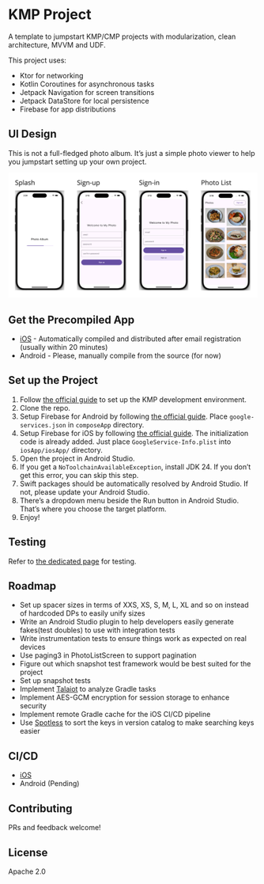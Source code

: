 # KMP Project

A template to jumpstart KMP/CMP projects with modularization, clean architecture, MVVM and UDF.

This project uses:
- Ktor for networking
- Kotlin Coroutines for asynchronous tasks
- Jetpack Navigation for screen transitions
- Jetpack DataStore for local persistence
- Firebase for app distributions

## UI Design
This is not a full-fledged photo album. It’s just a simple photo viewer to help you jumpstart setting up your own project.

![UI Design](ui_design.png)

## Get the Precompiled App
- [iOS](https://aungthiha.github.io/iOSAppAccessAutomation/pages/firebase-setup.html) - Automatically compiled and distributed after email registration (usually within 20 minutes)
- Android - Please, manually compile from the source (for now)

## Set up the Project
1. Follow [the official guide](https://www.jetbrains.com/help/kotlin-multiplatform-dev/quickstart.html#set-up-the-environment) to set up the KMP development environment.
2. Clone the repo.
3. Setup Firebase for Android by following [the official guide](https://firebase.google.com/docs/android/setup). Place `google-services.json` in `composeApp` directory.
4. Setup Firebase for iOS by following [the official guide](https://firebase.google.com/docs/ios/setup). The initialization code is already added. Just place `GoogleService-Info.plist` into `iosApp/iosApp/` directory. 
5. Open the project in Android Studio. 
6. If you get a `NoToolchainAvailableException`, install JDK 24. If you don’t get this error, you can skip this step. 
7. Swift packages should be automatically resolved by Android Studio. If not, please update your Android Studio. 
8. There’s a dropdown menu beside the Run button in Android Studio. That’s where you choose the target platform. 
9. Enjoy!

## Testing
Refer to [the dedicated page](TESTING.md) for testing.

## Roadmap
- Set up spacer sizes in terms of XXS, XS, S, M, L, XL and so on instead of hardcoded DPs to easily unify sizes
- Write an Android Studio plugin to help developers easily generate fakes(test doubles) to use with integration tests
- Write instrumentation tests to ensure things work as expected on real devices
- Use paging3 in PhotoListScreen to support pagination
- Figure out which snapshot test framework would be best suited for the project
- Set up snapshot tests
- Implement [Talaiot](https://github.com/cdsap/Talaiot) to analyze Gradle tasks
- Implement AES-GCM encryption for session storage to enhance security
- Implement remote Gradle cache for the iOS CI/CD pipeline
- Use [Spotless](https://github.com/diffplug/spotless) to sort the keys in version catalog to make searching keys easier

## CI/CD
- [iOS](https://github.com/AungThiha/iOSAppAccessAutomation)
- Android (Pending)

## Contributing
PRs and feedback welcome!

## License
Apache 2.0
